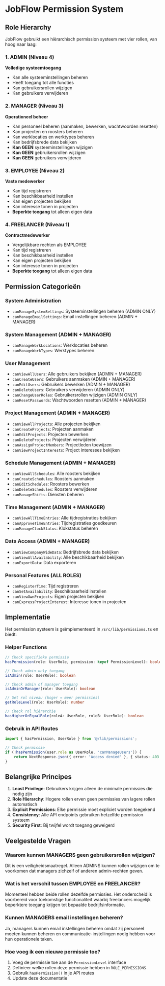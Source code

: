 # JobFlow Permission System

## Role Hierarchy

JobFlow gebruikt een hiërarchisch permission systeem met vier rollen, van hoog naar laag:

### 1. ADMIN (Niveau 4)
**Volledige systeemtoegang**
- Kan alle systeeminstellingen beheren
- Heeft toegang tot alle functies
- Kan gebruikersrollen wijzigen
- Kan gebruikers verwijderen

### 2. MANAGER (Niveau 3)
**Operationeel beheer**
- Kan personeel beheren (aanmaken, bewerken, wachtwoorden resetten)
- Kan projecten en roosters beheren
- Kan werklocaties en werktypes beheren
- Kan bedrijfsbrede data bekijken
- **Kan GEEN** systeeminstellingen wijzigen
- **Kan GEEN** gebruikersrollen wijzigen
- **Kan GEEN** gebruikers verwijderen

### 3. EMPLOYEE (Niveau 2)
**Vaste medewerker**
- Kan tijd registreren
- Kan beschikbaarheid instellen
- Kan eigen projecten bekijken
- Kan interesse tonen in projecten
- **Beperkte toegang** tot alleen eigen data

### 4. FREELANCER (Niveau 1)
**Contractmedewerker**
- Vergelijkbare rechten als EMPLOYEE
- Kan tijd registreren
- Kan beschikbaarheid instellen
- Kan eigen projecten bekijken
- Kan interesse tonen in projecten
- **Beperkte toegang** tot alleen eigen data

## Permission Categorieën

### System Administration
- `canManageSystemSettings`: Systeeminstellingen beheren (ADMIN ONLY)
- `canManageEmailSettings`: Email instellingen beheren (ADMIN + MANAGER)

### System Management (ADMIN + MANAGER)
- `canManageWorkLocations`: Werklocaties beheren
- `canManageWorkTypes`: Werktypes beheren

### User Management
- `canViewAllUsers`: Alle gebruikers bekijken (ADMIN + MANAGER)
- `canCreateUsers`: Gebruikers aanmaken (ADMIN + MANAGER)
- `canEditUsers`: Gebruikers bewerken (ADMIN + MANAGER)
- `canDeleteUsers`: Gebruikers verwijderen (ADMIN ONLY)
- `canChangeUserRoles`: Gebruikersrollen wijzigen (ADMIN ONLY)
- `canResetPasswords`: Wachtwoorden resetten (ADMIN + MANAGER)

### Project Management (ADMIN + MANAGER)
- `canViewAllProjects`: Alle projecten bekijken
- `canCreateProjects`: Projecten aanmaken
- `canEditProjects`: Projecten bewerken
- `canDeleteProjects`: Projecten verwijderen
- `canAssignProjectMembers`: Projectleden toewijzen
- `canViewProjectInterests`: Project interesses bekijken

### Schedule Management (ADMIN + MANAGER)
- `canViewAllSchedules`: Alle roosters bekijken
- `canCreateSchedules`: Roosters aanmaken
- `canEditSchedules`: Roosters bewerken
- `canDeleteSchedules`: Roosters verwijderen
- `canManageShifts`: Diensten beheren

### Time Management (ADMIN + MANAGER)
- `canViewAllTimeEntries`: Alle tijdregistraties bekijken
- `canApproveTimeEntries`: Tijdregistraties goedkeuren
- `canManageClockStatus`: Klokstatus beheren

### Data Access (ADMIN + MANAGER)
- `canViewCompanyWideData`: Bedrijfsbrede data bekijken
- `canViewAllAvailability`: Alle beschikbaarheid bekijken
- `canExportData`: Data exporteren

### Personal Features (ALL ROLES)
- `canRegisterTime`: Tijd registreren
- `canSetAvailability`: Beschikbaarheid instellen
- `canViewOwnProjects`: Eigen projecten bekijken
- `canExpressProjectInterest`: Interesse tonen in projecten

## Implementatie

Het permission systeem is geïmplementeerd in `/src/lib/permissions.ts` en biedt:

### Helper Functions
```typescript
// Check specifieke permissie
hasPermission(role: UserRole, permission: keyof PermissionLevel): boolean

// Check admin-only toegang
isAdmin(role: UserRole): boolean

// Check admin of manager toegang
isAdminOrManager(role: UserRole): boolean

// Get rol niveau (hoger = meer permissies)
getRoleLevel(role: UserRole): number

// Check rol hiërarchie
hasHigherOrEqualRole(roleA: UserRole, roleB: UserRole): boolean
```

### Gebruik in API Routes
```typescript
import { hasPermission, UserRole } from '@/lib/permissions';

// Check permissie
if (!hasPermission(user.role as UserRole, 'canManageUsers')) {
    return NextResponse.json({ error: 'Access denied' }, { status: 403 });
}
```

## Belangrijke Principes

1. **Least Privilege**: Gebruikers krijgen alleen de minimale permissies die nodig zijn
2. **Role Hierarchy**: Hogere rollen erven geen permissies van lagere rollen automatisch
3. **Explicit Permissions**: Elke permissie moet expliciet worden toegekend
4. **Consistency**: Alle API endpoints gebruiken hetzelfde permission systeem
5. **Security First**: Bij twijfel wordt toegang geweigerd

## Veelgestelde Vragen

### Waarom kunnen MANAGERS geen gebruikersrollen wijzigen?
Dit is een veiligheidsmaatregel. Alleen ADMINS kunnen rollen wijzigen om te voorkomen dat managers zichzelf of anderen admin-rechten geven.

### Wat is het verschil tussen EMPLOYEE en FREELANCER?
Momenteel hebben beide rollen dezelfde permissies. Het onderscheid is voorbereid voor toekomstige functionaliteit waarbij freelancers mogelijk beperktere toegang krijgen tot bepaalde bedrijfsinformatie.

### Kunnen MANAGERS email instellingen beheren?
Ja, managers kunnen email instellingen beheren omdat zij personeel moeten kunnen beheren en communicatie-instellingen nodig hebben voor hun operationele taken.

### Hoe voeg ik een nieuwe permissie toe?
1. Voeg de permissie toe aan de `PermissionLevel` interface
2. Definieer welke rollen deze permissie hebben in `ROLE_PERMISSIONS`
3. Gebruik `hasPermission()` in je API routes
4. Update deze documentatie 